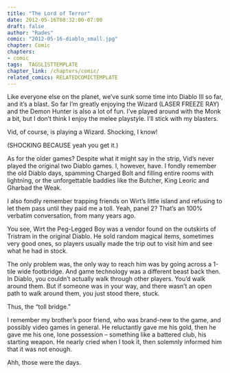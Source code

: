 ```yaml
---
title: "The Lord of Terror"
date: 2012-05-16T08:32:00-07:00
draft: false
author: "Rades"
comic: "2012-05-16-diablo_small.jpg"
chapter: Comic
chapters:
- comic
tags:  TAGSLISTTEMPLATE
chapter_link: /chapters/comic/
related_comics: RELATEDCOMICTEMPLATE
---
```


Like everyone else on the planet, we’ve sunk some time into Diablo III so far, and it’s a blast. So far I’m greatly enjoying the Wizard (LASER FREEZE RAY) and the Demon Hunter is also a lot of fun. I’ve played around with the Monk a bit, but I don’t think I enjoy the melee playstyle. I’ll stick with my blasters.


Vid, of course, is playing a Wizard. Shocking, I know!


(SHOCKING BECAUSE yeah you get it.)


As for the older games? Despite what it might say in the strip, Vid’s never played the original two Diablo games. I, however, have. I fondly remember the old Diablo days, spamming Charged Bolt and filling entire rooms with lightning, or the unforgettable baddies like the Butcher, King Leoric and Gharbad the Weak.


I also fondly remember trapping friends on Wirt’s little island and refusing to let them pass until they paid me a toll. Yeah, panel 2? That’s an 100% verbatim conversation, from many years ago. 


You see, Wirt the Peg-Legged Boy was a vendor found on the outskirts of Tristram in the original Diablo. He sold random magical items, sometimes very good ones, so players usually made the trip out to visit him and see what he had in stock. 


The only problem was, the only way to reach him was by going across a 1-tile wide footbridge. And game technology was a different beast back then. In Diablo, you couldn’t actually walk through other players. You’d walk around them. But if someone was in your way, and there wasn’t an open path to walk around them, you just stood there, stuck.


Thus, the “toll bridge.”


I remember my brother’s poor friend, who was brand-new to the game, and possibly video games in general. He reluctantly gave me his gold, then he gave me his one, lone possession – something like a battered club, his starting weapon. He nearly cried when I took it, then solemnly informed him that it was not enough.


Ahh, those were the days.

